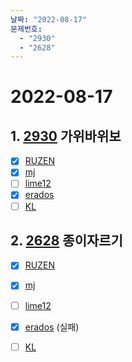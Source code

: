 ```yaml
---
날짜: "2022-08-17"
문제번호: 
  - "2930"
  - "2628"
---
```


# 2022-08-17

## 1. [2930](https://www.acmicpc.net/problem/2930) 가위바위보

- [X] [RUZEN](./2930_RUZEN.md)
- [X] [mj](./2930_mj.md)
- [ ] [lime12](./2930_lime12.md)
- [X] [erados](./2930_erados.md)
- [ ] [KL](./2930_KL.md)

## 2. [2628](https://www.acmicpc.net/problem/2628) 종이자르기

- [X] [RUZEN](./2628_RUZEN.md)
- [X] [mj](./2628_mj.md)
- [ ] [lime12](./2628_lime12.md)
- [X] [erados](./2628_erados.md) (실패)
- [ ] [KL](./2628_KL.md)

